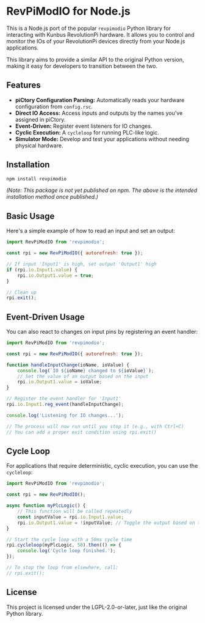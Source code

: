 # RevPiModIO for Node.js

This is a Node.js port of the popular `revpimodio` Python library for interacting with Kunbus RevolutionPi hardware. It allows you to control and monitor the IOs of your RevolutionPi devices directly from your Node.js applications.

This library aims to provide a similar API to the original Python version, making it easy for developers to transition between the two.

## Features

*   **piCtory Configuration Parsing:** Automatically reads your hardware configuration from `config.rsc`.
*   **Direct IO Access:** Access inputs and outputs by the names you've assigned in piCtory.
*   **Event-Driven:** Register event listeners for IO changes.
*   **Cyclic Execution:** A `cycleloop` for running PLC-like logic.
*   **Simulator Mode:** Develop and test your applications without needing physical hardware.

## Installation

```bash
npm install revpimodio
```

*(Note: This package is not yet published on npm. The above is the intended installation method once published.)*

## Basic Usage

Here's a simple example of how to read an input and set an output:

```javascript
import RevPiModIO from 'revpimodio';

const rpi = new RevPiModIO({ autorefresh: true });

// If input 'Input1' is high, set output 'Output1' high
if (rpi.io.Input1.value) {
    rpi.io.Output1.value = true;
}

// Clean up
rpi.exit();
```

## Event-Driven Usage

You can also react to changes on input pins by registering an event handler:

```javascript
import RevPiModIO from 'revpimodio';

const rpi = new RevPiModIO({ autorefresh: true });

function handleInputChange(ioName, ioValue) {
    console.log(`IO ${ioName} changed to ${ioValue}`);
    // Set the value of an output based on the input
    rpi.io.Output1.value = ioValue;
}

// Register the event handler for 'Input1'
rpi.io.Input1.reg_event(handleInputChange);

console.log('Listening for IO changes...');

// The process will now run until you stop it (e.g., with Ctrl+C)
// You can add a proper exit condition using rpi.exit()
```

## Cycle Loop

For applications that require deterministic, cyclic execution, you can use the `cycleloop`:

```javascript
import RevPiModIO from 'revpimodio';

const rpi = new RevPiModIO();

async function myPlcLogic() {
    // This function will be called repeatedly
    const inputValue = rpi.io.Input1.value;
    rpi.io.Output1.value = !inputValue; // Toggle the output based on the input
}

// Start the cycle loop with a 50ms cycle time
rpi.cycleloop(myPlcLogic, 50).then(() => {
    console.log('Cycle loop finished.');
});

// To stop the loop from elsewhere, call:
// rpi.exit();
```

## License

This project is licensed under the LGPL-2.0-or-later, just like the original Python library.